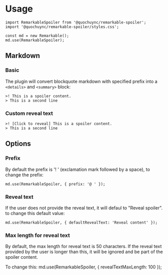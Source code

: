 # Usage
```
import RemarkableSpoiler from '@quochuync/remarkable-spoiler';
import '@quochuync/remarkable-spoiler/styles.css';

const md = new Remarkable();
md.use(RemarkableSpoiler);
```

## Markdown
### Basic
The plugin will convert blockquote markdown with specified prefix into a `<details>` and `<summary>` block:
```
>! This is a spoiler content.
> This is a second line
```

### Custom reveal text
```
>! [Click to reveal] This is a spoiler content.
> This is a second line
```

## Options
### Prefix
By default the prefix is '! ' (exclamation mark followed by a space), to change the prefix:
```
md.use(RemarkableSpoiler, { prefix: '@ ' });
```

### Reveal text
If the user does not provide the reveal text, it will defaul to "Reveal spoiler". to change this default value:
```
md.use(RemarkableSpoiler, { defaultRevealText: 'Reveal content' });
```

### Max length for reveal text
By default, the max length for reveal text is 50 characters. If the reveal text provided by the user is longer than this,
it will be ignored and be part of the spoiler content.

To change this:
md.use(RemarkableSpoiler, { revealTextMaxLength: 100 });